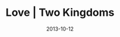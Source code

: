 ---
layout: music 
title: "Love | Two Kingdoms"
series: "Kingdom Come"
date: 2013-10-12 
description: ""
audio: "http://www.crossroads.net/players/media/hq/kingdom_come_1.mp3"
audio-duration: "44:26"
src: "http://www.crossroads.net/players/media/series/Kingdom_190x110.jpg"
---